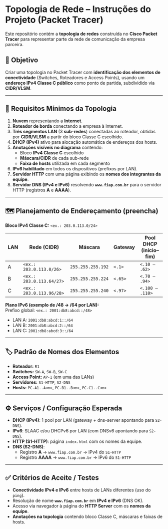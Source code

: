 # Topologia de Rede – Instruções do Projeto (Packet Tracer)

Este repositório contém a **topologia de redes** construída no **Cisco Packet Tracer** para representar parte da rede de comunicação da empresa parceira.

## 🎯 Objetivo
Criar uma topologia no Packet Tracer com **identificação dos elementos de conectividade** (Switches, Roteadores e Access Points), usando um **endereço IPv4 Classe C público** como ponto de partida, subdividido via **CIDR/VLSM**.

---

## 🧩 Requisitos Mínimos da Topologia
1. **Nuvem** representando a **Internet**.  
2. **Roteador de borda** conectando a empresa à Internet.  
3. **Três segmentos LAN** (3 **sub-redes**) conectadas ao roteador, obtidas por **CIDR/VLSM** a partir do bloco Classe C escolhido.  
4. **DHCP (IPv4)** ativo para alocação automática de endereços dos hosts.  
5. **Anotações visíveis no diagrama** contendo:
   - Bloco **IPv4 Classe C** escolhido  
   - **Máscara/CIDR** de cada sub-rede  
   - **Faixa de hosts** utilizada em cada segmento  
6. **IPv6 habilitado** em todos os dispositivos (prefixos por LAN).  
7. **Servidor HTTP** com uma página exibindo os **nomes dos integrantes da equipe**.  
8. **Servidor DNS (IPv4 e IPv6)** resolvendo **`www.fiap.com.br`** para o servidor HTTP (registros **A** e **AAAA**).  

---

## 🗺️ Planejamento de Endereçamento (preencha)
**Bloco IPv4 Classe C:** `<ex.: 203.0.113.0/24>`  

| LAN | Rede (CIDR) | Máscara | Gateway | Pool DHCP (início–fim) |
|-----|-------------|---------|---------|-------------------------|
| A   | `<ex.: 203.0.113.0/26>`  | `255.255.255.192` | `<.1>` | `<.10 – .62>` |
| B   | `<ex.: 203.0.113.64/27>` | `255.255.255.224` | `<.65>`| `<.70 – .94>` |
| C   | `<ex.: 203.0.113.96/28>` | `255.255.255.240` | `<.97>`| `<.100 – .110>` |

**Plano IPv6 (exemplo de /48 → /64 por LAN):**  
Prefixo global: `<ex.: 2001:db8:abcd::/48>`

- LAN A: `2001:db8:abcd:1::/64`  
- LAN B: `2001:db8:abcd:2::/64`  
- LAN C: `2001:db8:abcd:3::/64`

---

## 🏷️ Padrão de Nomes dos Elementos
- **Roteador:** `R1`  
- **Switches:** `SW-A`, `SW-B`, `SW-C`  
- **Access Point:** `AP-1` (em uma das LANs)  
- **Servidores:** `S1-HTTP`, `S2-DNS`  
- **Hosts:** `PC-A1..A<n>`, `PC-B1..B<n>`, `PC-C1..C<n>`

---

## ⚙️ Serviços / Configuração Esperada
- **DHCP (IPv4)**: 1 pool por LAN (gateway + dns-server apontando para `S2-DNS`).  
- **IPv6**: SLAAC e/ou DHCPv6 por LAN (com DNSv6 apontando para `S2-DNS`).  
- **HTTP (S1-HTTP)**: página `index.html` com os nomes da equipe.  
- **DNS (S2-DNS)**:  
  - Registro **A** → `www.fiap.com.br` → IPv4 do `S1-HTTP`  
  - Registro **AAAA** → `www.fiap.com.br` → IPv6 do `S1-HTTP`

---

## ✅ Critérios de Aceite / Testes
- **Conectividade IPv4 e IPv6** entre hosts de LANs diferentes (uso do `ping`).  
- Resolução de nome **`www.fiap.com.br`** em **IPv4 e IPv6** (DNS OK).  
- Acesso via navegador à página do **HTTP Server** com os **nomes da equipe**.  
- **Anotações na topologia** contendo bloco Classe C, máscaras e faixas de hosts.
